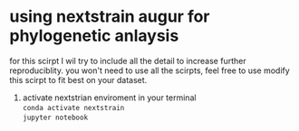 # using nextstrain augur for phylogenetic anlaysis 
for this scirpt I wil try to include all the detail to increase further reproduciblity. you won't need to use all the scirpts, feel free to use modify this scirpt to fit best on your dataset. <br>
1. activate nextstrian enviroment in your terminal <br>
```conda activate nextstrain``` <br>
```jupyter notebook``` <br>
